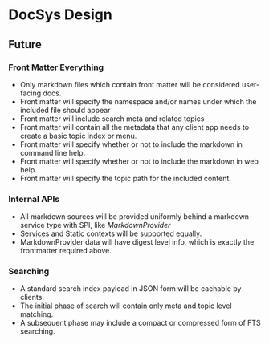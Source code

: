 # DocSys Design

## Future

### Front Matter Everything

- Only markdown files which contain front matter will be considered user-facing docs.
- Front matter will specify the namespace and/or names under which the included file should appear
- Front matter will include search meta and related topics
- Front matter will contain all the metadata that any client app needs to create a basic topic index or menu.
- Front matter will specify whether or not to include the markdown in command line help.
- Front matter will specify whether or not to include the markdown in web help.
- Front matter will specify the topic path for the included content.

### Internal APIs

- All markdown sources will be provided uniformly behind a markdown service type with SPI, like _MarkdownProvider_
- Services and Static contexts will be supported equally.
- MarkdownProvider data will have digest level info, which is exactly the frontmatter required above.

### Searching

- A standard search index payload in JSON form will be cachable by clients.
- The initial phase of search will contain only meta and topic level matching.
- A subsequent phase may include a compact or compressed form of FTS searching.

